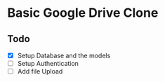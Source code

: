 # Basic Google Drive Clone

## Todo

- [x] Setup Database and the models
- [ ] Setup Authentication
- [ ] Add file Upload
